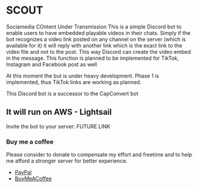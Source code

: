 # SCOUT
Sociamedia COntent Under Transmission
This is a simple Discord bot to enable users to have embedded playable videos in their chats.
Simply if the bot recognizes a video link posted on any channel on the server (which is available for it) it will reply with another link which is the exact link to the video file and not to the post. This way Discord can create the video embed in the message.
This function is planned to be implemented for TikTok, Instagram and Facebook post as well

At this moment the but is under heavy development. Phase 1 is implemented, thus TikTok links are working as planned.

This Discord bot is a successor to the CapConvert bot

## It will run on AWS - Lightsail
Invite the bot to your server: FUTURE LINK

### Buy me a coffee
Please consider to donate to compensate my effort and freetime and to help me afford a stronger server for better experience.

- [PayPal](https://www.paypal.com/paypalme/alenoii)
- [BuyMeACoffee](https://www.buymeacoffee.com/alenoii)
